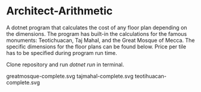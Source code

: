 # Architect-Arithmetic

A dotnet program that calculates the cost of any floor plan depending on the dimensions.
The program has built-in the calculations for the famous monuments: Teotichuacan, Taj Mahal, and the Great Mosque of Mecca.
The specific dimensions for the floor plans can be found below. Price per tile has to be specified during program run time.

Clone repository and run *dotnet run* in terminal.

greatmosque-complete.svg
tajmahal-complete.svg
teotihuacan-complete.svg
